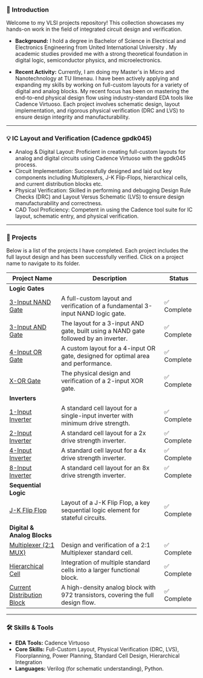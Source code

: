 
### 👋 Introduction

Welcome to my VLSI projects repository! This collection showcases my hands-on work in the field of integrated circuit design and verification.

* **Background:** I hold a degree in Bachelor of Science in Electrical and Electronics Engineering from United International University
. My academic studies provided me with a strong theoretical foundation in digital logic, semiconductor physics, and microelectronics.

* **Recent Activity:** Currently, I am doing my Master's in Micro and Nanotechnology at TU Ilmenau. I have been actively applying and expanding my skills by working on full-custom layouts for a variety of digital and analog blocks. My recent focus has been on mastering the end-to-end physical design flow using industry-standard EDA tools like Cadence Virtuoso. Each project involves schematic design, layout implementation, and rigorous physical verification (DRC and LVS) to ensure design integrity and manufacturability.

---

### 💡 IC Layout and Verification (Cadence gpdk045)

* Analog & Digital Layout: Proficient in creating full-custom layouts for analog and digital circuits using Cadence Virtuoso with the gpdk045 process.
* Circuit Implementation: Successfully designed and laid out key components including Multiplexers, J-K Flip-Flops, hierarchical cells, and current distribution blocks etc.
* Physical Verification: Skilled in performing and debugging Design Rule Checks (DRC) and Layout Versus Schematic (LVS) to ensure design manufacturability and correctness.
* CAD Tool Proficiency: Competent in using the Cadence tool suite for IC layout, schematic entry, and physical verification.

---

### 📂 Projects

Below is a list of the projects I have completed. Each project includes the full layout design and has been successfully verified. Click on a project name to navigate to its folder.

| Project Name                                              | Description                                                                              | Status      |
| --------------------------------------------------------- | ---------------------------------------------------------------------------------------- | ----------- |
| **Logic Gates** |                                                                                          |             |
| [3-Input NAND Gate](./3nand/)                             | A full-custom layout and verification of a fundamental 3-input NAND logic gate.          | ✅ Complete |
| [3-Input AND Gate](./AND_G_03_I/)                         | The layout for a 3-input AND gate, built using a NAND gate followed by an inverter.      | ✅ Complete |
| [4-Input OR Gate](./OR_G_04_I/)                           | A custom layout for a 4-input OR gate, designed for optimal area and performance.        | ✅ Complete |
| [X-OR Gate](./X_OR_GATE/)                                 | The physical design and verification of a 2-input XOR gate.                              | ✅ Complete |
| **Inverters** |                                                                                          |             |
| [1-Input Inverter](./INVX1/)                              | A standard cell layout for a single-input inverter with minimum drive strength.          | ✅ Complete |
| [2-Input Inverter](./INVX2/)                              | A standard cell layout for a 2x drive strength inverter.                                 | ✅ Complete |
| [4-Input Inverter](./INVX4/)                              | A standard cell layout for a 4x drive strength inverter.                                 | ✅ Complete |
| [8-Input Inverter](./INVX8/)                              | A standard cell layout for an 8x drive strength inverter.                                | ✅ Complete |
| **Sequential Logic** |                                                                                          |             |
| [J-K Flip Flop](./JK_FF/)                                 | Layout of a J-K Flip Flop, a key sequential logic element for stateful circuits.         | ✅ Complete |
| **Digital & Analog Blocks** |                                                                                          |             |
| [Multiplexer (2:1 MUX)](./mux_a/)                         | Design and verification of a 2:1 Multiplexer standard cell.                              | ✅ Complete |
| [Hierarchical Cell](./hierarchy_1/)                       | Integration of multiple standard cells into a larger functional block.                   | ✅ Complete |
| [Current Distribution Block](./cdb/)                      | A high-density analog block with 972 transistors, covering the full design flow.         | ✅ Complete |

---

### 🛠️ Skills & Tools

* **EDA Tools:** Cadence Virtuoso
* **Core Skills:** Full-Custom Layout, Physical Verification (DRC, LVS), Floorplanning, Power Planning, Standard Cell Design, Hierarchical Integration
* **Languages:** Verilog (for schematic understanding), Python.

